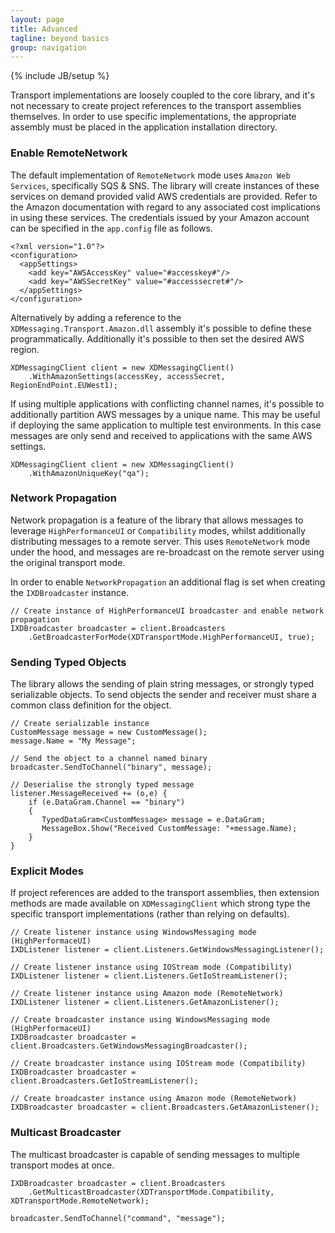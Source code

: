 ```yaml
---
layout: page
title: Advanced
tagline: beyond basics
group: navigation
---
```

{% include JB/setup %}

Transport implementations are loosely coupled to the core library, and it's not necessary to create project references to the transport assemblies themselves. In order to use specific implementations, the appropriate assembly must be placed in the application installation directory.

### Enable RemoteNetwork

The default implementation of `RemoteNetwork` mode uses `Amazon Web Services`, specifically SQS & SNS. The library will create instances of these services on demand provided valid AWS credentials are provided. Refer to the Amazon documentation with regard to any associated cost implications in using these services. The credentials issued by your Amazon account can be specified in the `app.config` file as follows.

	<?xml version="1.0"?>
	<configuration>
	  <appSettings>
		<add key="AWSAccessKey" value="#accesskey#"/>
		<add key="AWSSecretKey" value="#accesssecret#"/>
	  </appSettings>
	</configuration>
	
Alternatively by adding a reference to the `XDMessaging.Transport.Amazon.dll` assembly it's possible to define these programmatically. Additionally it's possible to then set the desired AWS region.

	XDMessagingClient client = new XDMessagingClient()
		.WithAmazonSettings(accessKey, accessSecret, RegionEndPoint.EUWest1);

If using multiple applications with conflicting channel names, it's possible to additionally partition AWS messages by a unique name. This may be useful if deploying the same application to multiple test environments. In this case messages are only send and received to applications with the same AWS settings.

	XDMessagingClient client = new XDMessagingClient()
		.WithAmazonUniqueKey("qa");

### Network Propagation

Network propagation is a feature of the library that allows messages to leverage `HighPerformanceUI` or `Compatibility` modes, whilst additionally distributing messages to a remote server. This uses `RemoteNetwork` mode under the hood, and messages are re-broadcast on the remote server using the original transport mode.

In order to enable `NetworkPropagation` an additional flag is set when creating the `IXDBroadcaster` instance.

	// Create instance of HighPerformanceUI broadcaster and enable network propagation
	IXDBroadcaster broadcaster = client.Broadcasters
		.GetBroadcasterForMode(XDTransportMode.HighPerformanceUI, true);

### Sending Typed Objects

The library allows the sending of plain string messages, or strongly typed serializable objects. To send objects the sender and receiver must share a common class definition for the object.

	// Create serializable instance
	CustomMessage message = new CustomMessage();
	message.Name = "My Message";
	
	// Send the object to a channel named binary
	broadcaster.SendToChannel("binary", message);
	
	// Deserialise the strongly typed message
	listener.MessageReceived += (o,e) {
		if (e.DataGram.Channel == "binary")
		{
		   TypedDataGram<CustomMessage> message = e.DataGram;
		   MessageBox.Show("Received CustomMessage: "+message.Name);
		}
	}		
		
### Explicit Modes

If project references are added to the transport assemblies, then extension methods are made available on `XDMessagingClient` which strong type the specific transport implementations (rather than relying on defaults).

	// Create listener instance using WindowsMessaging mode (HighPerformaceUI)
	IXDListener listener = client.Listeners.GetWindowsMessagingListener();
	
	// Create listener instance using IOStream mode (Compatibility)
	IXDListener listener = client.Listeners.GetIoStreamListener();
	
	// Create listener instance using Amazon mode (RemoteNetwork)
	IXDListener listener = client.Listeners.GetAmazonListener();
	
	// Create broadcaster instance using WindowsMessaging mode (HighPerformaceUI)
	IXDBroadcaster broadcaster = client.Broadcasters.GetWindowsMessagingBroadcaster();
	
	// Create broadcaster instance using IOStream mode (Compatibility)
	IXDBroadcaster broadcaster = client.Broadcasters.GetIoStreamListener();
	
	// Create broadcaster instance using Amazon mode (RemoteNetwork)
	IXDBroadcaster broadcaster = client.Broadcasters.GetAmazonListener();

### Multicast Broadcaster

The multicast broadcaster is capable of sending messages to multiple transport modes at once.

	IXDBroadcaster broadcaster = client.Broadcasters
		.GetMulticastBroadcaster(XDTransportMode.Compatibility, XDTransportMode.RemoteNetwork);
		
	broadcaster.SendToChannel("command", "message");
	